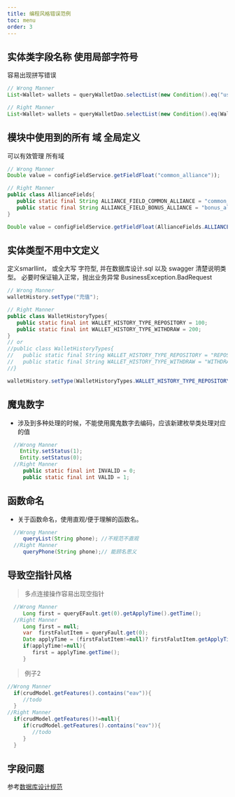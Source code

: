 ```yaml
---
title: 编程风格错误范例
toc: menu
order: 3
---
```


## 实体类字段名称 使用局部字符号
容易出现拼写错误

```java
// Wrong Manner
List<Wallet> wallets = queryWalletDao.selectList(new Condition().eq("user_id",userId));
```

```java
// Right Manner
List<Wallet> wallets = queryWalletDao.selectList(new Condition().eq(Wallet.USER_ID, userId));
```

## 模块中使用到的所有 域 全局定义
可以有效管理 所有域
```java
// Wrong Manner
Double value = configFieldService.getFieldFloat("common_alliance"));
```

```java
// Right Manner
public class AllianceFields{
   public static final String ALLIANCE_FIELD_COMMON_ALLIANCE = "common_alliance";
   public static final String ALLIANCE_FIELD_BONUS_ALLIANCE = "bonus_alliance";
}

Double value = configFieldService.getFieldFloat(AllianceFields.ALLIANCE_FIELD_COMMON_ALLIANCE));
```

## 实体类型不用中文定义
定义smarllint， 或全大写 字符型, 并在数据库设计.sql 以及 swagger 清楚说明类型。 必要时保证输入正常，抛出业务异常 BusinessException.BadRequest

```java
// Wrong Manner
walletHistory.setType("充值");

// Right Manner
public class WalletHistoryTypes{
   public static final int WALLET_HISTORY_TYPE_REPOSITORY = 100;
   public static final int WALLET_HISTORY_TYPE_WITHDRAW = 200;
}
// or
//public class WalletHistoryTypes{
//   public static final String WALLET_HISTORY_TYPE_REPOSITORY = "REPOSITORY";
//   public static final String WALLET_HISTORY_TYPE_WITHDRAW = "WITHDRAW";
//}

walletHistory.setType(WalletHistoryTypes.WALLET_HISTORY_TYPE_REPOSITORY);
```

## 魔鬼数字
 - 涉及到多种处理的时候，不能使用魔鬼数字去编码，应该新建枚举类处理对应的值
```java
  //Wrong Manner
    Entity.setStatus(1);
    Entity.setStatus(0);
  //Right Manner
     public static final int INVALID = 0;
     public static final int VALID = 1;
```
## 函数命名
 - 关于函数命名，使用直观/便于理解的函数名。
```java
  //Wrong Manner
     queryList(String phone); //不规范不直观
  //Right Manner
     queryPhone(String phone);// 能顾名思义
```

## 导致空指针风格
> 多点连接操作容易出现空指针
```java
  //Wrong Manner
     Long first = queryEFault.get(0).getApplyTime().getTime();
  //Right Manner
     Long first = null;
     var  firstFalutItem = queryFault.get(0);
     Date applyTime = (firstFalutItem!=null)? firstFalutItem.getApplyTime();
     if(applyTime!=null){
        first = applyTime.getTime();
     }
```

> 例子2
```java
//Wrong Manner
  if(crudModel.getFeatures().contains("eav")){
     //todo
  }
//Right Manner
  if(crudModel.getFeatures()!=null){
     if(crudModel.getFeatures().contains("eav")){
        //todo
     }
  }
```

  
## 字段问题
 参考[数据库设计规范](/standard/数据库设计规范)




